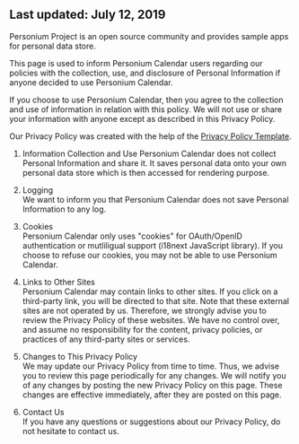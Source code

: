 ## Last updated: July 12, 2019  
Personium Project is an open source community and provides sample apps for personal data store.  

This page is used to inform Personium Calendar users regarding our policies with the collection, use, and disclosure of Personal Information if anyone decided to use Personium Calendar.  

If you choose to use Personium Calendar, then you agree to the collection and use of information in relation with this policy. We will not use or share your information with anyone except as described in this Privacy Policy.  

Our Privacy Policy was created with the help of the [Privacy Policy Template](https://www.privacypolicytemplate.net).  

1. Information Collection and Use
Personium Calendar does not collect Personal Information and share it. It saves personal data onto your own personal data store which is then accessed for rendering purpose.  

1. Logging  
We want to inform you that Personium Calendar does not save Personal Information to any log.  

1. Cookies  
Personium Calendar only uses "cookies" for OAuth/OpenID authentication or mutliligual support (i18next JavaScript library). If you choose to refuse our cookies, you may not be able to use Personium Calendar.  

1. Links to Other Sites  
Personium Calendar may contain links to other sites. If you click on a third-party link, you will be directed to that site. Note that these external sites are not operated by us. Therefore, we strongly advise you to review the Privacy Policy of these websites. We have no control over, and assume no responsibility for the content, privacy policies, or practices of any third-party sites or services.  

1. Changes to This Privacy Policy  
We may update our Privacy Policy from time to time. Thus, we advise you to review this page periodically for any changes. We will notify you of any changes by posting the new Privacy Policy on this page. These changes are effective immediately, after they are posted on this page.  

1. Contact Us  
If you have any questions or suggestions about our Privacy Policy, do not hesitate to contact us.  